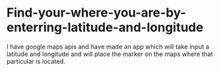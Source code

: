 # Find-your-where-you-are-by-enterring-latitude-and-longitude
I have google maps apis and have made an app which will take input a latitude and longitude and will place the marker on the maps where that particular is located.
